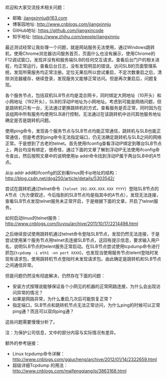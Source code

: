 欢迎和大家交流技术相关问题：

* 邮箱: jiangxinnju@163.com
* 博客园地址: http://www.cnblogs.com/jiangxinnju
* GitHub地址: https://github.com/jiangxincode
* 知乎地址: https://www.zhihu.com/people/jiangxinnju

最近测试经常让我处理一个问题，就是网站服务无法使用，通过Windows跳转机，使用Chrome浏览器访问服务首页，页面什么也没有展示，使用Chrome的F12调试窗口，发现并没有和服务端SLB的任何交互请求。查看后台门户的相关进程，均正常运行。查看后台日志，没有发现明显的错误。访问SLB的页面管理系统，发现所需服务均正常注册。定位无果后所以尝试重启，不定次数重启之后，清除浏览器缓存，继续登录，发现服务又能够正常访问。但是再次重启后，问题复现。

各个服务节点，包括双机SLB节点均是混合网卡，同时绑定大网地址（10开头）和小网地址（192开头），SLB的浮动IP地址为小网地址。考虑到可能是网络问题，但是跳转机只有一台，无法通过更换跳转机的方式，查看服务是否正常，同时因为在该组网中所有服务均使用SLB进行控制，无法通过在该跳转机中访问其他服务地址确定是否是跳转机问题。

使用ping命令，发现各个服务节点与SLB节点均能正常通信，跳转机与SLB也能正常通信，但是考虑到ping命令无法指定端口，仍无法确定跳转机与SLB之间的网络正常。于是想到了古老的telnet。首先使用ifconfig查看浮动IP绑定到哪台SLB节点上，两台均没有绑定，很奇怪，通过下面的文章了解到浮动IP无法使用ifconfig命令查出，然后按照文章中的说明使用ip addr命令找到浮动IP属于两台SLB中的A节点。

从ip addr add和ifconfig的区别看linux网卡ip地址的结构：http://blog.csdn.net/dog250/article/details/5303542/


尝试在跳转机通过telnet命令（`telnet 192.XXX.XXX.XXX YYYY`）登陆SLB节点的A节点（为方便叙述，今后指到的SLB节点均是指其中的A节点），发现无法连接，查看SLB节点发现telnet服务未正常开启，于是根据下面的文章，开启了telnet服务。

如何启动linux的telnet服务：http://www.cnblogs.com/liuyou/archive/2011/10/17/2214498.html

之后继续尝试使用跳转机通过telnet命令登陆SLB节点，发现仍然无法连接，于是尝试使用某个服务节点用telnet去连接SLB节点，这回有提示信息，要求输入用户名，说明SLB节点的telent服务正常启动。在SLB节点尝试使用tcpdump命令进行抓包(`tcpdump -i eth1 -nn port XXXX`)，也发现当使用服务节点telent登陆时发现有请求包，使用跳转机节点登陆时未发现请求包。由此确定是跳转机和SLB节点之间通信异常。

但是问题仍然没有彻底解决，仍然存在下面的问题：

* 安装方式按理说能够保证各个小网见的机器的正常网路连接，为什么会出现访问异常的情况？
* 如果是网路异常，为什么重启几次后可能恢复正常？
* 指定端口，SLB节点和跳转机节点无法正常访问，为什么ping的时候可以正常ping通？而且可以双向ping通？

这些问题需要慢慢分析了。

注：为保护公司信息，文中的部分内容与实际情况有差异。

额外的参考链接：

* Linux tcpdump命令详解： http://www.cnblogs.com/ggjucheng/archive/2012/01/14/2322659.html
* 超级详细Tcpdump 的用法： http://www.cnblogs.com/maifengqiang/p/3863168.html